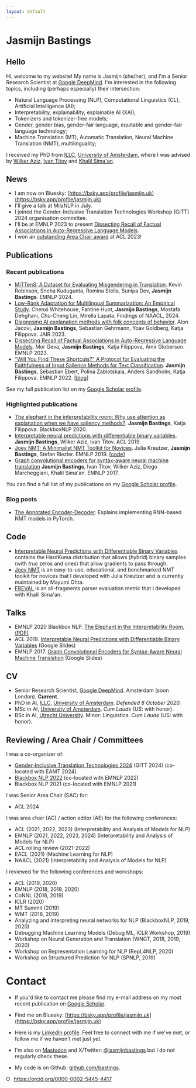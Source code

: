 ```yaml
---
layout: default
---
```


# Jasmijn Bastings

## Hello

Hi, welcome to my website! My name is Jasmijn (she/her), and I'm a Senior Research Scientist at [Google DeepMind](https://deepmind.google/). I'm interested in the following topics, including (perhaps especially) their intersection:

- Natural Language Processing (NLP), Computational Linguistics (CL), Artificial Intelligence (AI);
- Interpretability, explainability, explainable AI (XAI);
- Tokenizers and tokenizer-free models;
- Gender, gender bias, gender-fair language, equitable and gender-fair language technology;
- Machine Translation (MT), Automatic Translation, Neural Machine Translation (NMT), multilinguality;

I received my PhD from [ILLC](https://www.illc.uva.nl/), [University of Amsterdam](https://www.uva.nl/), where I was advised by [Wilker Aziz](https://wilkeraziz.github.io/), [Ivan Titov](http://ivan-titov.org/) and [Khalil Sima'an](https://staff.fnwi.uva.nl/k.simaan/index.html). 

## News

- I am now on Bluesky: [https://bsky.app/profile/jasmijn.uk](https://bsky.app/profile/jasmijn.uk)
- I'll give a talk at MilaNLP in July.
- I joined the Gender-Inclusive Translation Technologies Workshop (GITT) 2024 organisation committee.
- I'll be at EMNLP 2023 to present [Dissecting Recall of Factual Associations in Auto-Regressive Language Models](https://arxiv.org/abs/2304.14767).
- I won an [outstanding Area Chair award](https://2023.aclweb.org/program/best_reviewers/) at ACL 2023!

## Publications

### Recent publications

- [MiTTenS: A Dataset for Evaluating Misgendering in Translation]([https://arxiv.org/abs/2401.06935](https://aclanthology.org/2024.emnlp-main.238/)). Kevin Robinson, Sneha Kudugunta, Romina Stella, Sunipa Dev, **Jasmijn Bastings**. EMNLP 2024.
- [Low-Rank Adaptation for Multilingual Summarization: An Empirical Study](https://aclanthology.org/2024.findings-naacl.77/). Chenxi Whitehouse, Fantine Huot, **Jasmijn Bastings**, Mostafa Dehghani, Chu-Cheng Lin, Mirella Lapata. Findings of NAACL, 2024. 
- [Diagnosing AI explanation methods with folk concepts of behavior](https://www.jair.org/index.php/jair/article/view/14053). Alon Jacovi, **Jasmijn Bastings**, Sebastian Gehrmann, Yoav Goldberg, Katja Filippova. JAIR 2023.
- [Dissecting Recall of Factual Associations in Auto-Regressive Language Models](https://aclanthology.org/2023.emnlp-main.751/). Mor Geva, **Jasmijn Bastings**, Katja Filippova, Amir Globerson. EMNLP 2023.
- ["Will You Find These Shortcuts?" A Protocol for Evaluating the Faithfulness of Input Salience Methods for Text Classification](https://aclanthology.org/2022.emnlp-main.64/). **Jasmijn Bastings**, Sebastian Ebert, Polina Zablotskaia, Anders Sandholm, Katja Filippova. EMNLP 2022. [[blog](https://ai.googleblog.com/2022/12/will-you-find-these-shortcuts.html)]


See my full publication list on my [Google Scholar profile](https://scholar.google.com/citations?user=VG_wuYkAAAAJ&hl=en).

### Highlighted publications

- [The elephant in the interpretability room: Why use attention as explanation when we have saliency methods?](https://aclanthology.org/2020.blackboxnlp-1.14/). **Jasmijn Bastings**, Katja Filippova. BlackboxNLP 2020.
- [Interpretable neural predictions with differentiable binary variables](https://aclanthology.org/P19-1284/). **Jasmijn Bastings**, Wilker Aziz, Ivan Titov. ACL 2019.
- [Joey NMT: A Minimalist NMT Toolkit for Novices](https://aclanthology.org/D19-3019/). Julia Kreutzer, **Jasmijn Bastings**, Stefan Riezler. EMNLP 2019. [[code](https://github.com/joeynmt/joeynmt)]
- [Graph convolutional encoders for syntax-aware neural machine translation](https://aclanthology.org/D17-1209/) **Jasmijn Bastings**, Ivan Titov, Wilker Aziz, Diego Marcheggiani, Khalil Sima'an. EMNLP 2017.

You can find a full list of my publications on my [Google Scholar profile](https://scholar.google.com/citations?user=VG_wuYkAAAAJ&hl=en).

### Blog posts

- [The Annotated Encoder-Decoder](https://bastings.github.io/annotated_encoder_decoder/). Explains implementing RNN-based NMT models in PyTorch.

## Code

* [Interpretable Neural Predictions with Differentiable Binary Variables](https://github.com/bastings/interpretable_predictions) contains the HardKuma distribution that allows (hybrid) binary samples (with *true* zeros and ones) that allow gradients to pass through.
* [Joey NMT](https://github.com/joeynmt/joeynmt) is an easy-to-use, educational, and benchmarked NMT toolkit for novices that I developed with Julia Kreutzer and is currently maintained by Mayumi Ohta. 
* [FREVAL](https://github.com/bastings/freval) is an all-fragments parser evaluation metric that I developed with Khalil Sima'an.

## Talks

- EMNLP 2020 Blackbox NLP. [The Elephant in the Interpretability Room. (PDF)](https://github.com/bastings/bastings.github.io/raw/master/elephant_slides.pdf)
- ACL 2019. [Interpretable Neural Predictions with Differentiable Binary Variables](https://docs.google.com/presentation/d/1_32rmjbd4tbYfQOcsNJm9itUg8Rb6OlzGuq6VjM_Y88/edit?usp=sharing) (Google Slides)
- EMNLP 2017. [Graph Convolutional Encoders for Syntax-Aware Neural Machine Translation](https://docs.google.com/presentation/d/1-9amED4gkN3gNph_AXY7fj3n6Z_77GlRRyt618uqElk/edit?usp=sharing) (Google Slides)

## CV

* Senior Research Scientist, [Google DeepMind](https://deepmind.google/). Amsterdam (soon London). **Current**.
* PhD in AI, [ILLC](https://www.illc.uva.nl/), [University of Amsterdam](https://www.uva.nl/). *Defended 8 October 2020.*
* MSc in AI, [University of Amsterdam](https://www.uva.nl/). *Cum Laude* (US: with honor).
* BSc in AI, [Utrecht University](https://www.uu.nl/). Minor: Linguistics. *Cum Laude* (US: with honor).

## Reviewing / Area Chair / Committees

I was a co-organizer of:

* [Gender-Inclusive Translation Technologies 2024](https://sites.google.com/corp/tilburguniversity.edu/gitt2024) (GITT 2024) (co-located with EAMT 2024).
* [Blackbox NLP 2022](https://blackboxnlp.github.io/) (co-located with EMNLP 2022)
* Blackbox NLP 2021 (co-located with EMNLP 2021)

I was Senior Area Chair (SAC) for:

* ACL 2024

I was area chair (AC) / action editor (AE) for the following conferences:

* ACL (2021, 2022, 2023) (Interpretability and Analysis of Models for NLP)
* EMNLP (2021, 2022, 2023, 2024) (Interpretability and Analysis of Models for NLP)
* ACL rolling review (2021-2022)
* EACL (2021) (Machine Learning for NLP)
* NAACL (2021) (Interpretability and Analysis of Models for NLP)

I reviewed for the following conferences and workshops:

* ACL (2019, 2020)
* EMNLP (2018, 2019, 2020)
* CoNNL (2018, 2019)
* ICLR (2020)
* MT Summit (2019)
* WMT (2018, 2019)
* Analyzing and interpreting neural networks for NLP (BlackboxNLP, 2019, 2020)
* Debugging Machine Learning Models (Debug ML, ICLR Workshop, 2019)
* Workshop on Neural Generation and Translation (WNGT, 2018, 2019, 2020)
* Workshop on Representation Learning for NLP (RepL4NLP, 2020)
* Workshop on Structured Prediction for NLP (SPNLP, 2019)


# Contact

* If you'd like to contact me please find my e-mail address on my most recent publication on [Google Scholar](https://scholar.google.com/citations?user=VG_wuYkAAAAJ&hl=en).

* Find me on Bluesky: [https://bsky.app/profile/jasmijn.uk](https://bsky.app/profile/jasmijn.uk)
* Here is my [LinkedIn profile](https://www.linkedin.com/in/jasmijn-bastings). Feel free to connect with me if we've met, or follow me if we haven't met just yet.

* I'm also on <a rel="me" href="https://sigmoid.social/@jasmijn">Mastodon</a> and X/Twitter: [@jasmijnbastings](https://twitter.com/jasmijnbastings) but I do not regularly check these.
* My code is on Github: [github.com/bastings](https://github.com/bastings).

<div itemscope itemtype="https://schema.org/Person"><a itemprop="sameAs" content="https://orcid.org/0000-0002-5445-4417" href="https://orcid.org/0000-0002-5445-4417" target="orcid.widget" rel="me noopener noreferrer" style="vertical-align:top;"><img src="https://orcid.org/sites/default/files/images/orcid_16x16.png" style="width:1em;margin-right:.5em;" alt="ORCID iD icon">https://orcid.org/0000-0002-5445-4417</a></div>
